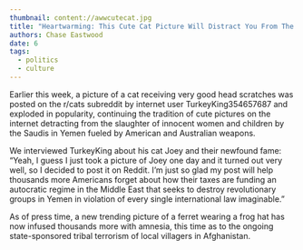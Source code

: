```yaml
---
thumbnail: content://awwcutecat.jpg
title: "Heartwarming: This Cute Cat Picture Will Distract You From The Ongoing Slaughter Of Civilians In Yemen"
authors: Chase Eastwood
date: 6
tags:
  - politics
  - culture
---
```


Earlier this week, a picture of a cat receiving very good head scratches was posted on the r/cats subreddit by internet user TurkeyKing354657687 and exploded in popularity, continuing the tradition of cute pictures on the internet detracting from the slaughter of innocent women and children by the Saudis in Yemen fueled by American and Australian weapons.

We interviewed TurkeyKing about his cat Joey and their newfound fame: “Yeah, I guess I just took a picture of Joey one day and it turned out very well, so I decided to post it on Reddit. I’m just so glad my post will help thousands more Americans forget about how their taxes are funding an autocratic regime in the Middle East that seeks to destroy revolutionary groups in Yemen in violation of every single international law imaginable.”

As of press time, a new trending picture of a ferret wearing a frog hat has now infused thousands more with amnesia, this time as to the ongoing state-sponsored tribal terrorism of local villagers in Afghanistan.